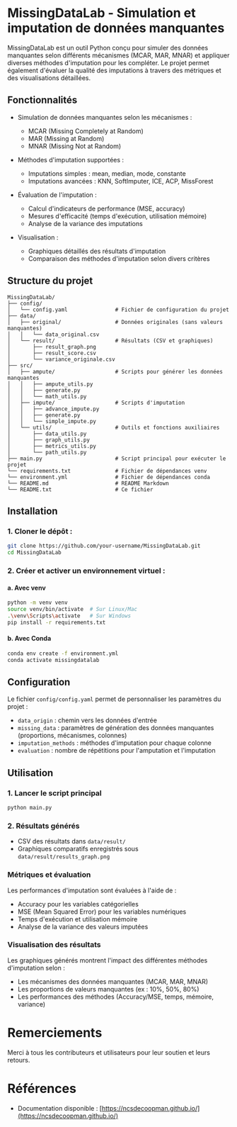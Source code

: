 # MissingDataLab  - Simulation et imputation de données manquantes

MissingDataLab est un outil Python conçu pour simuler des données manquantes selon différents mécanismes (MCAR, MAR, MNAR) et appliquer diverses méthodes d'imputation pour les compléter. 
Le projet permet également d'évaluer la qualité des imputations à travers des métriques et des visualisations détaillées.

## Fonctionnalités

- Simulation de données manquantes selon les mécanismes :
  - MCAR (Missing Completely at Random)
  - MAR (Missing at Random)
  - MNAR (Missing Not at Random)

- Méthodes d'imputation supportées :
  - Imputations simples : mean, median, mode, constante
  - Imputations avancées : KNN, SoftImputer, ICE, ACP, MissForest

- Évaluation de l'imputation :
  - Calcul d'indicateurs de performance (MSE, accuracy)
  - Mesures d'efficacité (temps d'exécution, utilisation mémoire)
  - Analyse de la variance des imputations

- Visualisation :
  - Graphiques détaillés des résultats d'imputation
  - Comparaison des méthodes d'imputation selon divers critères

## Structure du projet

```tree
MissingDataLab/
├── config/
│   └── config.yaml               # Fichier de configuration du projet
├── data/
│   ├── original/                 # Données originales (sans valeurs manquantes)
│   │   └── data_original.csv
│   └── result/                   # Résultats (CSV et graphiques)
│       ├── result_graph.png
│       ├── result_score.csv
│       └── variance_originale.csv
├── src/
│   ├── ampute/                   # Scripts pour générer les données manquantes
│   │   ├── ampute_utils.py
│   │   ├── generate.py
│   │   └── math_utils.py
│   ├── impute/                   # Scripts d'imputation
│   │   ├── advance_impute.py
│   │   ├── generate.py
│   │   └── simple_impute.py
│   └── utils/                    # Outils et fonctions auxiliaires
│       ├── data_utils.py
│       ├── graph_utils.py
│       ├── metrics_utils.py
│       └── path_utils.py
├── main.py                       # Script principal pour exécuter le projet
└── requirements.txt              # Fichier de dépendances venv
└── environment.yml               # Fichier de dépendances conda
└── README.md                     # README Markdown
└── README.txt                    # Ce fichier
```

## Installation

### 1. Cloner le dépôt :

```bash
git clone https://github.com/your-username/MissingDataLab.git
cd MissingDataLab
```

### 2. Créer et activer un environnement virtuel :

   #### a. Avec venv

```bash
python -m venv venv
source venv/bin/activate  # Sur Linux/Mac
.\venv\Scripts\activate   # Sur Windows
pip install -r requirements.txt
```

   #### b. Avec Conda

```bash
conda env create -f environment.yml
conda activate missingdatalab
```


## Configuration

Le fichier `config/config.yaml` permet de personnaliser les paramètres du projet :

- `data_origin` : chemin vers les données d'entrée
- `missing_data` : paramètres de génération des données manquantes (proportions, mécanismes, colonnes)
- `imputation_methods` : méthodes d'imputation pour chaque colonne
- `evaluation` : nombre de répétitions pour l'amputation et l'imputation

## Utilisation

### 1. Lancer le script principal

```bash
python main.py
```

### 2. Résultats générés

   - CSV des résultats dans `data/result/`
   - Graphiques comparatifs enregistrés sous `data/result/results_graph.png`

### Métriques et évaluation

Les performances d'imputation sont évaluées à l'aide de :

- Accuracy pour les variables catégorielles
- MSE (Mean Squared Error) pour les variables numériques
- Temps d'exécution et utilisation mémoire
- Analyse de la variance des valeurs imputées

### Visualisation des résultats

Les graphiques générés montrent l'impact des différentes méthodes d'imputation selon :

- Les mécanismes des données manquantes (MCAR, MAR, MNAR)
- Les proportions de valeurs manquantes (ex : 10%, 50%, 80%)
- Les performances des méthodes (Accuracy/MSE, temps, mémoire, variance)

# Remerciements

Merci à tous les contributeurs et utilisateurs pour leur soutien et leurs retours.

# Références

* Documentation disponible : [https://ncsdecoopman.github.io/](https://ncsdecoopman.github.io/)
